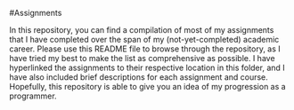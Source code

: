 #Assignments 

In this repository, you can find a compilation of most of my assignments that I have completed over the span of my (not-yet-completed) academic career. Please use this README file to browse through the repository, as I have tried my best to make the list as comprehensive as possible. I have hyperlinked the assignments to their respective location in this folder, and I have also included brief descriptions for each assignment and course. Hopefully, this repository is able to give you an idea of my progression as a programmer.  
